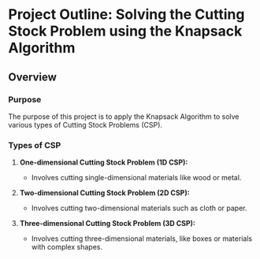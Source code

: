 # Project Outline: Solving the Cutting Stock Problem using the Knapsack Algorithm

## Overview

### Purpose
The purpose of this project is to apply the Knapsack Algorithm to solve various types of Cutting Stock Problems (CSP).

### Types of CSP

1. **One-dimensional Cutting Stock Problem (1D CSP):**
   - Involves cutting single-dimensional materials like wood or metal.

2. **Two-dimensional Cutting Stock Problem (2D CSP):**
   - Involves cutting two-dimensional materials such as cloth or paper.

3. **Three-dimensional Cutting Stock Problem (3D CSP):**
   - Involves cutting three-dimensional materials, like boxes or materials with complex shapes.





